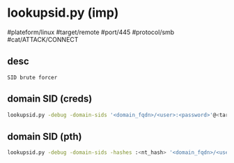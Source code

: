 # lookupsid.py (imp)

#plateform/linux #target/remote #port/445 #protocol/smb #cat/ATTACK/CONNECT  


## desc
```
SID brute forcer 
```

## domain SID (creds)
```bash
lookupsid.py -debug -domain-sids '<domain_fqdn>/<user>:<password>'@<target_fqdn> <maxRID|6000>
```


## domain SID (pth)
```bash
lookupsid.py -debug -domain-sids -hashes :<nt_hash> '<domain_fqdn>/<user>'@<target_fqdn> <maxRID|6000>
```

